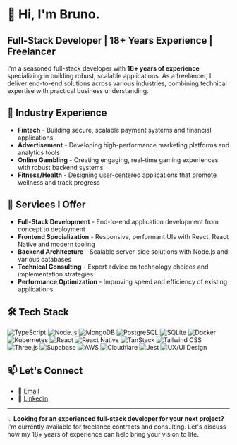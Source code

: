# 👋 Hi, I'm Bruno.

## Full-Stack Developer | 18+ Years Experience | Freelancer

I'm a seasoned full-stack developer with **18+ years of experience** specializing in building robust, scalable applications. As a freelancer, I deliver end-to-end solutions across various industries, combining technical expertise with practical business understanding.

## 🏢 Industry Experience

- **Fintech** - Building secure, scalable payment systems and financial applications
- **Advertisement** - Developing high-performance marketing platforms and analytics tools
- **Online Gambling** - Creating engaging, real-time gaming experiences with robust backend systems
- **Fitness/Health** - Designing user-centered applications that promote wellness and track progress

## 💼 Services I Offer

- **Full-Stack Development** - End-to-end application development from concept to deployment
- **Frontend Specialization** - Responsive, performant UIs with React, React Native and modern tooling
- **Backend Architecture** - Scalable server-side solutions with Node.js and various databases
- **Technical Consulting** - Expert advice on technology choices and implementation strategies
- **Performance Optimization** - Improving speed and efficiency of existing applications

## 🛠️ Tech Stack

![TypeScript](https://img.shields.io/badge/-TypeScript-3178C6?style=flat-square&logo=typescript&logoColor=white)
![Node.js](https://img.shields.io/badge/-Node.js-339933?style=flat-square&logo=node.js&logoColor=white)
![MongoDB](https://img.shields.io/badge/-MongoDB-47A248?style=flat-square&logo=mongodb&logoColor=white)
![PostgreSQL](https://img.shields.io/badge/-PostgreSQL-336791?style=flat-square&logo=postgresql&logoColor=white)
![SQLite](https://img.shields.io/badge/-SQLite-003B57?style=flat-square&logo=sqlite&logoColor=white)
![Docker](https://img.shields.io/badge/-Docker-2496ED?style=flat-square&logo=docker&logoColor=white)
![Kubernetes](https://img.shields.io/badge/-Kubernetes-326CE5?style=flat-square&logo=kubernetes&logoColor=white)
![React](https://img.shields.io/badge/-React-61DAFB?style=flat-square&logo=react&logoColor=black)
![React Native](https://img.shields.io/badge/-React_Native-61DAFB?style=flat-square&logo=react&logoColor=black)
![TanStack](https://img.shields.io/badge/-TanStack-FF4154?style=flat-square&logo=react-query&logoColor=white)
![Tailwind CSS](https://img.shields.io/badge/-Tailwind_CSS-38B2AC?style=flat-square&logo=tailwind-css&logoColor=white)
![Three.js](https://img.shields.io/badge/-Three.js-black?style=flat-square&logo=three.js&logoColor=white)
![Supabase](https://img.shields.io/badge/-Supabase-3ECF8E?style=flat-square&logo=supabase&logoColor=white)
![AWS](https://img.shields.io/badge/-AWS-232F3E?style=flat-square&logo=amazon-aws&logoColor=white)
![Cloudflare](https://img.shields.io/badge/-Cloudflare-F38020?style=flat-square&logo=cloudflare&logoColor=white)
![Jest](https://img.shields.io/badge/-Jest-C21325?style=flat-square&logo=jest&logoColor=white)
![UX/UI Design](https://img.shields.io/badge/-UX/UI_Design-FF3E00?style=flat-square&logo=figma&logoColor=white)

## 📫 Let's Connect

- 📧 [Email](mailto:brunorodriguesjobs.com)
- 💼 [Linkedin](https://www.linkedin.com/in/xycnls2cd9rjrcmvoh55jsddb4kl7jw7uuttkah5yujs5z6siyngxuyf32kn/)

---

💡 **Looking for an experienced full-stack developer for your next project?** I'm currently available for freelance contracts and consulting. Let's discuss how my 18+ years of experience can help bring your vision to life.
